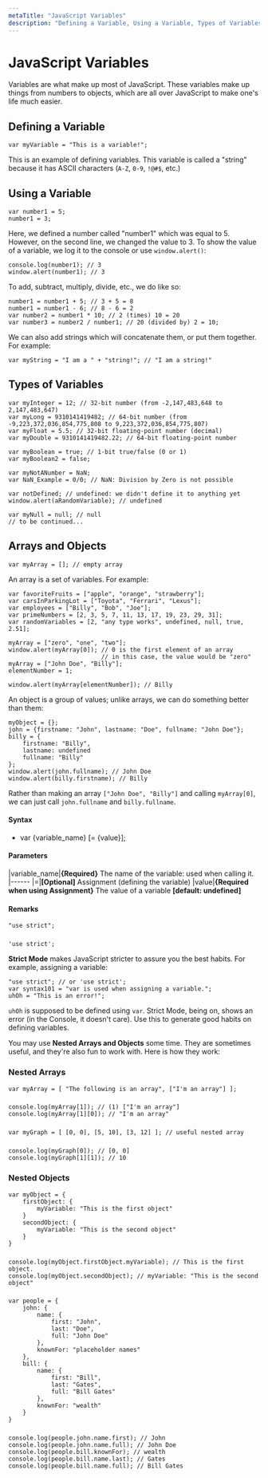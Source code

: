 ```yaml
---
metaTitle: "JavaScript Variables"
description: "Defining a Variable, Using a Variable, Types of Variables, Arrays and Objects"
---
```


# JavaScript Variables


Variables are what make up most of JavaScript. These variables make up things from numbers to objects, which are all over JavaScript to make one's life much easier.



## Defining a Variable


```
var myVariable = "This is a variable!";

```

This is an example of defining variables. This variable is called a "string" because it has ASCII characters (`A-Z`, `0-9`, `!@#$`, etc.)



## Using a Variable


```
var number1 = 5;
number1 = 3;

```

Here, we defined a number called "number1" which was equal to 5. However, on the second line, we changed the value to 3. To show the value of a variable, we log it to the console or use `window.alert()`:

```
console.log(number1); // 3
window.alert(number1); // 3

```

To add, subtract, multiply, divide, etc., we do like so:

```
number1 = number1 + 5; // 3 + 5 = 8
number1 = number1 - 6; // 8 - 6 = 2
var number2 = number1 * 10; // 2 (times) 10 = 20
var number3 = number2 / number1; // 20 (divided by) 2 = 10;

```

We can also add strings which will concatenate them, or put them together. For example:

```
var myString = "I am a " + "string!"; // "I am a string!"

```



## Types of Variables


```
var myInteger = 12; // 32-bit number (from -2,147,483,648 to 2,147,483,647)
var myLong = 9310141419482; // 64-bit number (from -9,223,372,036,854,775,808 to 9,223,372,036,854,775,807)
var myFloat = 5.5; // 32-bit floating-point number (decimal)
var myDouble = 9310141419482.22; // 64-bit floating-point number

var myBoolean = true; // 1-bit true/false (0 or 1)
var myBoolean2 = false;

var myNotANumber = NaN;
var NaN_Example = 0/0; // NaN: Division by Zero is not possible

var notDefined; // undefined: we didn't define it to anything yet
window.alert(aRandomVariable); // undefined

var myNull = null; // null
// to be continued...

```



## Arrays and Objects


```
var myArray = []; // empty array

```

An array is a set of variables. For example:

```
var favoriteFruits = ["apple", "orange", "strawberry"];
var carsInParkingLot = ["Toyota", "Ferrari", "Lexus"];
var employees = ["Billy", "Bob", "Joe"];
var primeNumbers = [2, 3, 5, 7, 11, 13, 17, 19, 23, 29, 31];
var randomVariables = [2, "any type works", undefined, null, true, 2.51];

myArray = ["zero", "one", "two"];
window.alert(myArray[0]); // 0 is the first element of an array
                          // in this case, the value would be "zero"
myArray = ["John Doe", "Billy"];
elementNumber = 1;

window.alert(myArray[elementNumber]); // Billy

```

An object is a group of values; unlike arrays, we can do something better than them:

```
myObject = {};
john = {firstname: "John", lastname: "Doe", fullname: "John Doe"};
billy = {
    firstname: "Billy",
    lastname: undefined
    fullname: "Billy"
};
window.alert(john.fullname); // John Doe
window.alert(billy.firstname); // Billy

```

Rather than making an array `["John Doe", "Billy"]` and calling `myArray[0]`, we can just call `john.fullname` and `billy.fullname`.



#### Syntax


- var {variable_name} [= {value}];



#### Parameters


|variable_name|**{Required}** The name of the variable: used when calling it.
|------
|=|**[Optional]** Assignment (defining the variable)
|value|**{Required when using Assignment}** The value of a variable **[default: undefined]**



#### Remarks


```
"use strict";

```

### 

```
'use strict';

```

**Strict Mode** makes JavaScript stricter to assure you the best habits. For example, assigning a variable:

```
"use strict"; // or 'use strict';
var syntax101 = "var is used when assigning a variable.";
uhOh = "This is an error!";

```

`uhOh` is supposed to be defined using `var`. Strict Mode, being on, shows an error (in the Console, it doesn't care). Use this to generate good habits on defining variables.

You may use **Nested Arrays and Objects** some time. They are sometimes useful, and they're also fun to work with. Here is how they work:

### Nested Arrays

```
var myArray = [ "The following is an array", ["I'm an array"] ];

```

### 

```
console.log(myArray[1]); // (1) ["I'm an array"]
console.log(myArray[1][0]); // "I'm an array"

```

### 

```
var myGraph = [ [0, 0], [5, 10], [3, 12] ]; // useful nested array

```

### 

```
console.log(myGraph[0]); // [0, 0]
console.log(myGraph[1][1]); // 10

```

### Nested Objects

```
var myObject = {
    firstObject: {
        myVariable: "This is the first object"
    }
    secondObject: {
        myVariable: "This is the second object"
    }
}

```

### 

```
console.log(myObject.firstObject.myVariable); // This is the first object.
console.log(myObject.secondObject); // myVariable: "This is the second object"

```

### 

```
var people = {
    john: {
        name: {
            first: "John",
            last: "Doe",
            full: "John Doe"
        },
        knownFor: "placeholder names"
    },
    bill: {
        name: {
            first: "Bill",
            last: "Gates",
            full: "Bill Gates"
        },
        knownFor: "wealth"
    }
}

```

### 

```
console.log(people.john.name.first); // John
console.log(people.john.name.full); // John Doe
console.log(people.bill.knownFor); // wealth
console.log(people.bill.name.last); // Gates
console.log(people.bill.name.full); // Bill Gates

```

